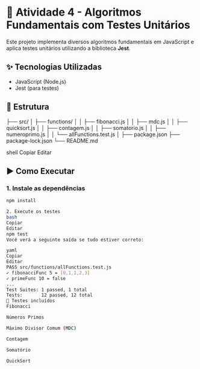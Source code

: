 # 📘 Atividade 4 - Algoritmos Fundamentais com Testes Unitários

Este projeto implementa diversos algoritmos fundamentais em JavaScript e aplica testes unitários utilizando a biblioteca **Jest**.

## ✨ Tecnologias Utilizadas

- JavaScript (Node.js)
- Jest (para testes)

## 📁 Estrutura

├── src/
│ ├── functions/
│ │ ├── fibonacci.js
│ │ ├── mdc.js
│ │ ├── quicksort.js
│ │ ├── contagem.js
│ │ ├── somatorio.js
│ │ ├── numeroprimo.js
│ │ └── allFunctions.test.js
│
├── package.json
├── package-lock.json
└── README.md

shell
Copiar
Editar

## ▶️ Como Executar

### 1. Instale as dependências

```bash
npm install

2. Execute os testes
bash
Copiar
Editar
npm test
Você verá a seguinte saída se tudo estiver correto:

yaml
Copiar
Editar
PASS src/functions/allFunctions.test.js
✓ fibonacciFunc 5 = [0,1,1,2,3]
✓ primeFunc 10 = false
...
Test Suites: 1 passed, 1 total
Tests:       12 passed, 12 total
🧪 Testes incluídos
Fibonacci

Números Primos

Máximo Divisor Comum (MDC)

Contagem

Somatório

QuickSort

